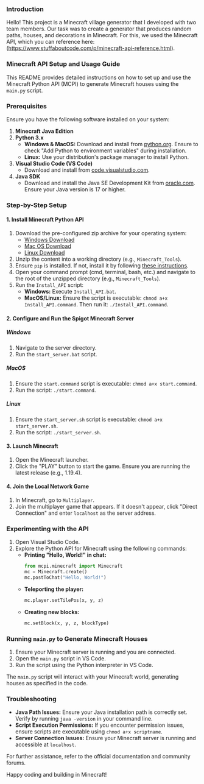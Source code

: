 ### Introduction
Hello! This project is a Minecraft village generator that I developed with two team members. Our task was to create a generator that produces random paths, houses, and decorations in Minecraft. For this, we used the Minecraft API, which you can reference here:(https://www.stuffaboutcode.com/p/minecraft-api-reference.html).

### Minecraft API Setup and Usage Guide

This README provides detailed instructions on how to set up and use the Minecraft Python API (MCPI) to generate Minecraft houses using the `main.py` script.

### Prerequisites

Ensure you have the following software installed on your system:

1. **Minecraft Java Edition**
2. **Python 3.x**
    - **Windows & MacOS:** Download and install from [python.org](https://www.python.org/). Ensure to check "Add Python to environment variables" during installation.
    - **Linux:** Use your distribution's package manager to install Python.
3. **Visual Studio Code (VS Code)**
    - Download and install from [code.visualstudio.com](https://code.visualstudio.com/).
4. **Java SDK**
    - Download and install the Java SE Development Kit from [oracle.com](https://www.oracle.com/java/technologies/javase-downloads.html). Ensure your Java version is 17 or higher.

### Step-by-Step Setup

#### 1. Install Minecraft Python API

1. Download the pre-configured zip archive for your operating system:
    - [Windows Download](#)
    - [Mac OS Download](#)
    - [Linux Download](#)
2. Unzip the content into a working directory (e.g., `Minecraft_Tools`).
3. Ensure `pip` is installed. If not, install it by following [these instructions](https://pip.pypa.io/en/stable/installation/).
4. Open your command prompt (cmd, terminal, bash, etc.) and navigate to the root of the unzipped directory (e.g., `Minecraft_Tools`).
5. Run the `Install_API` script:
    - **Windows:** Execute `Install_API.bat`.
    - **MacOS/Linux:** Ensure the script is executable: `chmod a+x Install_API.command`. Then run it: `./Install_API.command`.

#### 2. Configure and Run the Spigot Minecraft Server

##### Windows
1. Navigate to the server directory.
2. Run the `start_server.bat` script.

##### MacOS
1. Ensure the `start.command` script is executable: `chmod a+x start.command`.
2. Run the script: `./start.command`.

##### Linux
1. Ensure the `start_server.sh` script is executable: `chmod a+x start_server.sh`.
2. Run the script: `./start_server.sh`.

#### 3. Launch Minecraft

1. Open the Minecraft launcher.
2. Click the "PLAY" button to start the game. Ensure you are running the latest release (e.g., 1.19.4).

#### 4. Join the Local Network Game

1. In Minecraft, go to `Multiplayer`.
2. Join the multiplayer game that appears. If it doesn't appear, click "Direct Connection" and enter `localhost` as the server address.

### Experimenting with the API

1. Open Visual Studio Code.
2. Explore the Python API for Minecraft using the following commands:
    - **Printing "Hello, World!" in chat:**
        ```python
        from mcpi.minecraft import Minecraft
        mc = Minecraft.create()
        mc.postToChat("Hello, World!")
        ```
    - **Teleporting the player:**
        ```python
        mc.player.setTilePos(x, y, z)
        ```
    - **Creating new blocks:**
        ```python
        mc.setBlock(x, y, z, blockType)
        ```

### Running `main.py` to Generate Minecraft Houses

1. Ensure your Minecraft server is running and you are connected.
2. Open the `main.py` script in VS Code.
3. Run the script using the Python interpreter in VS Code.

The `main.py` script will interact with your Minecraft world, generating houses as specified in the code.

### Troubleshooting

- **Java Path Issues:** Ensure your Java installation path is correctly set. Verify by running `java -version` in your command line.
- **Script Execution Permissions:** If you encounter permission issues, ensure scripts are executable using `chmod a+x scriptname`.
- **Server Connection Issues:** Ensure your Minecraft server is running and accessible at `localhost`.

For further assistance, refer to the official documentation and community forums.

Happy coding and building in Minecraft!
